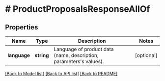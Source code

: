 # # ProductProposalsResponseAllOf

## Properties

Name | Type | Description | Notes
------------ | ------------- | ------------- | -------------
**language** | **string** | Language of product data (name, description, parameters&#39;s values). | [optional]

[[Back to Model list]](../../README.md#models) [[Back to API list]](../../README.md#endpoints) [[Back to README]](../../README.md)
